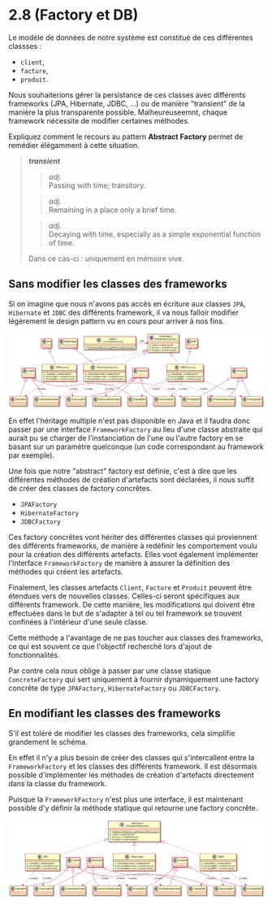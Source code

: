 # 2.8 (Factory et DB)

Le modèle de données de notre système est constitué de ces différentes classses :

- `client`,
- `facture`,
- `produit`.

Nous souhaiterions gérer la persistance de ces classes avec différents frameworks (JPA, Hibernate, JDBC, ...) ou de manière "transient" de la manière la plus transparente possible.
Malheureuseemnt, chaque framework nécessite de modifier certaines méthodes.

Expliquez comment le recours au pattern **Abstract Factory** permet de remédier élégamment à cette situation.

> _**transient**_
>
> > _adj._  
> > Passing with time; transitory.
>
> > _adj._  
> > Remaining in a place only a brief time.
>
> > _adj._  
> > Decaying with time, especially as a simple exponential function of time.
>
> Dans ce cas-ci : uniquement en mémoire vive.

## Sans modifier les classes des frameworks

Si on imagine que nous n'avons pas accès en écriture aux classes `JPA`, `Hibernate` et `JDBC` des différents framework, il va nous falloir modifier légèrement le design pattern vu en cours pour arriver à nos fins.

![uml solution](uml/ex_2_8.png)

En effet l'héritage multiple n'est pas disponible en Java et il faudra donc passer par une interface `FrameworkFactory` au lieu d'une classe abstraite qui aurait pu se charger de l'instanciation de l'une ou l'autre factory en se basant sur un paramètre quelconque (un code correspondant au framework par exemple).

Une fois que notre "abstract" factory est définie, c'est à dire que les différentes méthodes de création d'artefacts sont déclarées, il nous suffit de créer des classes de factory concrêtes.

- `JPAFactory`
- `HibernateFactory`
- `JDBCFactory`

Ces factory concrêtes vont hériter des différentes classes qui proviennent des différents frameworks, de manière à redéfinir les comportement voulu pour la création des différents artefacts.
Elles vont également implémenter l'interface `FrameworkFactory` de manière à assurer la définition des méthodes qui créent les artefacts.

Finalement, les classes artefacts `Client`, `Facture` et `Produit` peuvent être étendues vers de nouvelles classes.
Celles-ci seront spécifiques aux différents framework.
De cette manière, les modifications qui doivent être effectuées dans le but de s'adapter à tel ou tel framework se trouvent confinées à l'intérieur d'une seule classe.

Cette méthode a l'avantage de ne pas toucher aux classes des frameworks, ce qui est souvent ce que l'objectif recherché lors d'ajout de fonctionnalités.

Par contre cela nous oblige à passer par une classe statique `ConcreteFactory` qui sert uniquement à fournir dynamiquement une factory concrête de type `JPAFactory`, `HibernateFactory` ou `JDBCFactory`.

## En modifiant les classes des frameworks

S'il est toléré de modifier les classes des frameworks, cela simplifie grandement le schéma.

En effet il n'y a plus besoin de créer des classes qui s'intercallent entre la `FrameworkFactory` et les classes des différents framework.
Il est désormais possible d'implémenter les méthodes de création d'artefacts directement dans la classe du framework.

Puisque la `FrameworkFactory` n'est plus une interface, il est maintenant possible d'y définir la méthode statique qui retourne une factory concrête.

![uml solution alternative](uml/ex_2_8_alt.png)
